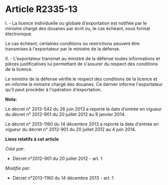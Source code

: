 # Article R2335-13

I. - La licence individuelle ou globale d'exportation est notifiée par le ministre chargé des douanes par écrit ou, le cas
échéant, sous format électronique.

Le cas échéant, certaines conditions ou restrictions peuvent être transmises à l'exportateur par le ministre de la défense.

II. - L'exportateur transmet au ministre de la défense toutes informations et pièces justificatives lui permettant de
s'assurer du respect des conditions de la licence.

Le ministre de la défense vérifie le respect des conditions de la licence et en informe le ministre chargé des douanes. Ce
dernier informe l'exportateur qu'il peut procéder à l'opération d'exportation.

**Nota:**

Le décret n° 2013-542 du 26 juin 2013 a reporté la date d'entrée en vigueur du décret n° 2012-901 du 20 juillet 2012 au 9
janvier 2014.

Le décret n° 2013-1160 du 14 décembre 2013 a reporté la date d'entrée en vigueur du décret n° 2012-901 du 20 juillet 2012 au
4 juin 2014.

**Liens relatifs à cet article**

_Créé par_:

  - Décret n°2012-901 du 20 juillet 2012 - art. 1

_Modifié par_:

  - Décret n°2013-1160 du 14 décembre 2013 - art. 1
